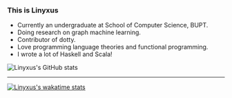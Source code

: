 <!--
**Linyxus/Linyxus** is a ✨ _special_ ✨ repository because its `README.md` (this file) appears on your GitHub profile.

Here are some ideas to get you started:

- 🔭 I’m currently working on ...
- 🌱 I’m currently learning ...
- 👯 I’m looking to collaborate on ...
- 🤔 I’m looking for help with ...
- 💬 Ask me about ...
- 📫 How to reach me: ...
- 😄 Pronouns: ...
- ⚡ Fun fact: ...
-->

### This is Linyxus

- Currently an undergraduate at School of Computer Science, BUPT.
- Doing research on graph machine learning.
- Contributor of dotty.
- Love programming language theories and functional programming.
- I wrote a lot of Haskell and Scala!

![Linyxus's GitHub stats](https://github-readme-stats.vercel.app/api?username=linyxus&show_icons=true&theme=radical)

---

[![Linyxus's wakatime stats](https://github-readme-stats.vercel.app/api/wakatime?username=linyxus&layout=compact)](https://github.com/anuraghazra/github-readme-stats)

